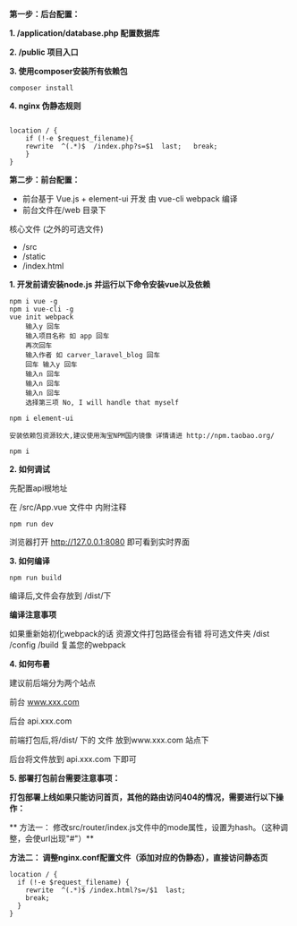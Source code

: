  **第一步：后台配置：** 

 **1. /application/database.php 配置数据库** 

 **2. /public 项目入口** 

 **3. 使用composer安装所有依赖包** 

```composer install```

 **4. nginx 伪静态规则** 

```

location / {
    if (!-e $request_filename){
	rewrite  ^(.*)$  /index.php?s=$1  last;   break;
    }
}
```

 **第二步：前台配置：** 


- 前台基于 Vue.js + element-ui 开发 由 vue-cli webpack 编译
- 前台文件在/web 目录下


核心文件 (之外的可选文件)

- /src
- /static
- /index.html


 **1. 开发前请安装node.js 并运行以下命令安装vue以及依赖** 


```
npm i vue -g
npm i vue-cli -g
vue init webpack
    输入y 回车
    输入项目名称 如 app 回车
    再次回车
    输入作者 如 carver_laravel_blog 回车
    回车 输入y 回车
    输入n 回车
    输入n 回车
    输入n 回车
    选择第三项 No, I will handle that myself

npm i element-ui

安装依赖包资源较大,建议使用淘宝NPM国内镜像 详情请进 http://npm.taobao.org/

npm i
```


 **2. 如何调试** 

先配置api根地址

在 /src/App.vue 文件中 内附注释

`npm run dev`

浏览器打开 http://127.0.0.1:8080 即可看到实时界面

 **3. 如何编译** 

`npm run build`

编译后,文件会存放到 /dist/下

 **编译注意事项** 

如果重新始初化webpack的话 资源文件打包路径会有错
将可选文件夹 /dist /config /build 复盖您的webpack

 **4. 如何布暑** 

建议前后端分为两个站点

前台 www.xxx.com

后台 api.xxx.com

前端打包后,将/dist/ 下的 文件 放到www.xxx.com 站点下

后台将文件放到 api.xxx.com 下即可

 **5. 部署打包前台需要注意事项：** 

 **打包部署上线如果只能访问首页，其他的路由访问404的情况，需要进行以下操作：** 

 ** 方法一：
修改src/router/index.js文件中的mode属性，设置为hash。（这种调整，会使url出现"#"）** 

 **方法二：
调整nginx.conf配置文件（添加对应的伪静态），直接访问静态页** 


```
location / {
  if (!-e $request_filename) {
    rewrite  ^(.*)$ /index.html?s=/$1  last;
    break;
  }
}
```






